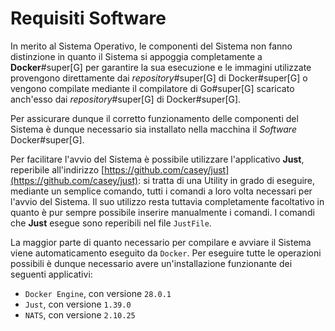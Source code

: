 # Requisiti Software

In merito al Sistema Operativo, le componenti del Sistema non fanno distinzione in quanto
il Sistema si appoggia completamente a **Docker**#super[G] per garantire la sua esecuzione
e le immagini utilizzate provengono direttamente dai _repository_#super[G] di Docker#super[G] o
vengono compilate mediante il compilatore di Go#super[G] scaricato anch'esso dai
_repository_#super[G] di Docker#super[G].

Per assicurare dunque il corretto funzionamento delle componenti del Sistema è dunque
necessario sia installato nella macchina il _Software_ Docker#super[G].

Per facilitare l'avvio del Sistema è possibile utilizzare l'applicativo **Just**, reperibile all'indirizzo [https://github.com/casey/just](https://github.com/casey/just): si tratta di una Utility in grado di eseguire, mediante un semplice comando, tutti i comandi a loro volta necessari per l'avvio del Sistema.
Il suo utilizzo resta tuttavia completamente facoltativo in quanto è pur sempre possibile inserire manualmente i comandi.
I comandi che **Just** esegue sono reperibili nel file `JustFile`.

La maggior parte di quanto necessario per compilare e avviare il Sistema viene automaticamento eseguito da `Docker`. Per eseguire tutte le operazioni possibili è dunque necessario avere un'installazione funzionante dei seguenti applicativi:

<!--typst-begin-exclude-->
  - `Docker Engine`, con versione `28.0.1`
  - `Just`, con versione `1.39.0`
  - `NATS`, con versione `2.10.25`
<!--typst-end-exclude-->

<!--raw-typst
#figure(
  table(
    columns: (1fr, 1fr),
    "Software", "Versione",
    "Docker Engine","28.0.1",
    "Just","1.39.0",
    "NATS","2.10.25",
  ),
  caption: [Elenco dei _Software_ utilizzati e loro versioni]
)
-->

